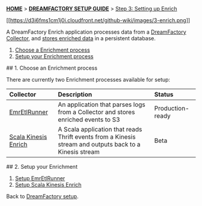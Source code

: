 <a name="top" />

[**HOME**](Home) > [**DREAMFACTORY SETUP GUIDE**](Setting-up-DreamFactory) > [Step 3: Setting up Enrich](Setting-up-enrich)

[[https://d3i6fms1cm1j0i.cloudfront.net/github-wiki/images/3-enrich.png]]

A DreamFactory Enrich application processes data from a [DreamFactory Collector](Setting-up-a-Collector),
and [stores enriched data](Setting-up-alternative-data-storage) in a persistent database.

1. [Choose a Enrichment process](#choose)
2. [Setup your Enrichment process](#setup)

<a name="choose" />
## 1. Choose an Enrichment process

There are currently two Enrichment processes available for setup:

| **Collector**                                  | **Description**                                     | **Status**       |
|:-----------------------------------------------|:----------------------------------------------------|:-----------------|
| [EmrEtlRunner](setting-up-EmrEtlRunner)        | An application that parses logs from a Collector and stores enriched events to S3 | Production-ready |
| [Scala Kinesis Enrich](setting-up-scala-kinesis-enrich) | A Scala application that reads Thrift events from a Kinesis stream and outputs back to a Kinesis stream | Beta |

<a name="setup" />
## 2. Setup your Enrichment

1. [Setup EmrEtlRunner](setting-up-EmrEtlRunner)
2. [Setup Scala Kinesis Enrich](setting-up-scala-kinesis-enrich)

Back to [DreamFactory setup](Setting-up-DreamFactory).
